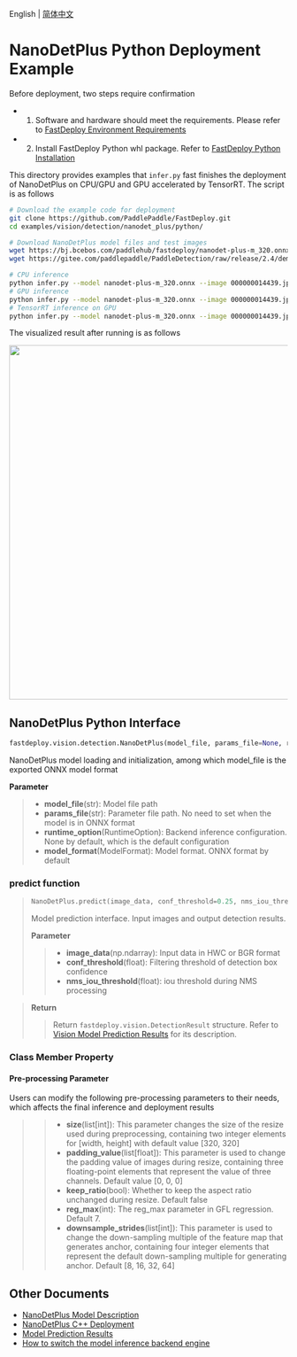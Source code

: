 English | [简体中文](README_CN.md)
# NanoDetPlus Python Deployment Example

Before deployment, two steps require confirmation

- 1. Software and hardware should meet the requirements. Please refer to [FastDeploy Environment Requirements](../../../../../docs/en/build_and_install/download_prebuilt_libraries.md)  
- 2. Install FastDeploy Python whl package. Refer to [FastDeploy Python Installation](../../../../../docs/en/build_and_install/download_prebuilt_libraries.md)

This directory provides examples that `infer.py` fast finishes the deployment of NanoDetPlus on CPU/GPU and GPU accelerated by TensorRT. The script is as follows
```bash
# Download the example code for deployment
git clone https://github.com/PaddlePaddle/FastDeploy.git
cd examples/vision/detection/nanodet_plus/python/

# Download NanoDetPlus model files and test images
wget https://bj.bcebos.com/paddlehub/fastdeploy/nanodet-plus-m_320.onnx
wget https://gitee.com/paddlepaddle/PaddleDetection/raw/release/2.4/demo/000000014439.jpg

# CPU inference
python infer.py --model nanodet-plus-m_320.onnx --image 000000014439.jpg --device cpu
# GPU inference
python infer.py --model nanodet-plus-m_320.onnx --image 000000014439.jpg --device gpu
# TensorRT inference on GPU 
python infer.py --model nanodet-plus-m_320.onnx --image 000000014439.jpg --device gpu --use_trt True
```

The visualized result after running is as follows

<img width="640" src="https://user-images.githubusercontent.com/67993288/184301689-87ee5205-2eff-4204-b615-24c400f01323.jpg">

## NanoDetPlus Python Interface 

```python
fastdeploy.vision.detection.NanoDetPlus(model_file, params_file=None, runtime_option=None, model_format=ModelFormat.ONNX)
```

NanoDetPlus model loading and initialization, among which model_file is the exported ONNX model format

**Parameter**

> * **model_file**(str): Model file path 
> * **params_file**(str): Parameter file path. No need to set when the model is in ONNX format
> * **runtime_option**(RuntimeOption): Backend inference configuration. None by default, which is the default configuration
> * **model_format**(ModelFormat): Model format. ONNX format by default

### predict function

> ```python
> NanoDetPlus.predict(image_data, conf_threshold=0.25, nms_iou_threshold=0.5)
> ```
>
> Model prediction interface. Input images and output detection results.
>
> **Parameter**
>
> > * **image_data**(np.ndarray): Input data in HWC or BGR format
> > * **conf_threshold**(float): Filtering threshold of detection box confidence
> > * **nms_iou_threshold**(float): iou threshold during NMS processing

> **Return**
>
> > Return `fastdeploy.vision.DetectionResult` structure. Refer to [Vision Model Prediction Results](../../../../../docs/api/vision_results/) for its description.

### Class Member Property
#### Pre-processing Parameter
Users can modify the following pre-processing parameters to their needs, which affects the final inference and deployment results

> > * **size**(list[int]): This parameter changes the size of the resize used during preprocessing, containing two integer elements for [width, height] with default value [320, 320]
> > * **padding_value**(list[float]): This parameter is used to change the padding value of images during resize, containing three floating-point elements that represent the value of three channels. Default value [0, 0, 0]
> > * **keep_ratio**(bool): Whether to keep the aspect ratio unchanged during resize. Default false
> > * **reg_max**(int): The reg_max parameter in GFL regression. Default 7.
> > * **downsample_strides**(list[int]): This parameter is used to change the down-sampling multiple of the feature map that generates anchor, containing four integer elements that represent the default down-sampling multiple for generating anchor. Default [8, 16, 32, 64]



## Other Documents

- [NanoDetPlus Model Description](..)
- [NanoDetPlus C++ Deployment](../cpp)
- [Model Prediction Results](../../../../../docs/api/vision_results/)
- [How to switch the model inference backend engine](../../../../../docs/en/faq/how_to_change_backend.md)
